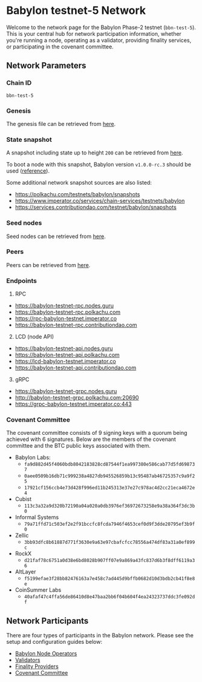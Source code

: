# Babylon testnet-5 Network

Welcome to the network page for the Babylon Phase-2 testnet (`bbn-test-5`).
This is your central hub 
for network participation information, whether you're running a node, 
operating as a validator, providing finality services, or participating 
in the covenant committee.

## Network Parameters

### Chain ID

`bbn-test-5`

### Genesis

The genesis file can be retrieved from [here](./network-artifacts/genesis.json).

### State snapshot

A snapshot including state up to height `200` can be retrieved from
[here](./network-artifacts/bbn-test-5.tar.gz).

To boot a node with this snapshot, Babylon version `v1.0.0-rc.3` should be used
([reference](https://github.com/babylonlabs-io/babylon/releases/tag/v1.0.0-rc.3)).

Some additional network snapshot sources are also listed:

- https://polkachu.com/testnets/babylon/snapshots
- https://www.imperator.co/services/chain-services/testnets/babylon
- https://services.contributiondao.com/testnet/babylon/snapshots

### Seed nodes

Seed nodes can be retrieved from [here](./seeds.txt).

### Peers

Peers can be retrieved from [here](./peers.txt).

### Endpoints

1. RPC

- https://babylon-testnet-rpc.nodes.guru
- https://babylon-testnet-rpc.polkachu.com
- https://rpc-babylon-testnet.imperator.co
- https://babylon-testnet-rpc.contributiondao.com

2. LCD (node API)

- https://babylon-testnet-api.nodes.guru
- https://babylon-testnet-api.polkachu.com
- https://lcd-babylon-testnet.imperator.co
- https://babylon-testnet-api.contributiondao.com

3. gRPC

- https://babylon-testnet-grpc.nodes.guru
- http://babylon-testnet-grpc.polkachu.com:20690
- https://grpc-babylon-testnet.imperator.co:443

### Covenant Committee

The covenant committee consists of 9 signing keys with a quorum being achieved
with 6 signatures. Below are the members of the covenant committee and the
BTC public keys associated with them.

* Babylon Labs:
  * `fa9d882d45f4060bdb8042183828cd87544f1ea997380e586cab77d5fd698737`
  * `0aee0509b16db71c999238a4827db945526859b13c95487ab46725357c9a9f25`
  * `17921cf156ccb4e73d428f996ed11b245313e37e27c978ac4d2cc21eca4672e4`
* Cubist
  * `113c3a32a9d320b72190a04a020a0db3976ef36972673258e9a38a364f3dc3b0`
* Informal Systems
  * `79a71ffd71c503ef2e2f91bccfc8fcda7946f4653cef0d9f3dde20795ef3b9f0`
* Zellic
  * `3bb93dfc8b61887d771f3630e9a63e97cbafcfcc78556a474df83a31a0ef899c`
* RockX
  * `d21faf78c6751a0d38e6bd8028b907ff07e9a869a43fc837d6b3f8dff6119a36`
* AltLayer
  * `f5199efae3f28bb82476163a7e458c7ad445d9bffb0682d10d3bdb2cb41f8e8e`
* CoinSummer Labs
  * `40afaf47c4ffa56de86410d8e47baa2bb6f04b604f4ea24323737ddc3fe092df`

## Network Participants

There are four types of participants in the Babylon network.
Please see the setup and configuration guides below:

- [Babylon Node Operators](babylon-node/README.md)
- [Validators](babylon-validators/README.md)
- [Finality Providers](https://github.com/babylonlabs-io/finality-provider/blob/main/README.md)
- [Covenant Committee](https://github.com/babylonlabs-io/covenant-emulator/blob/main/README.md)
